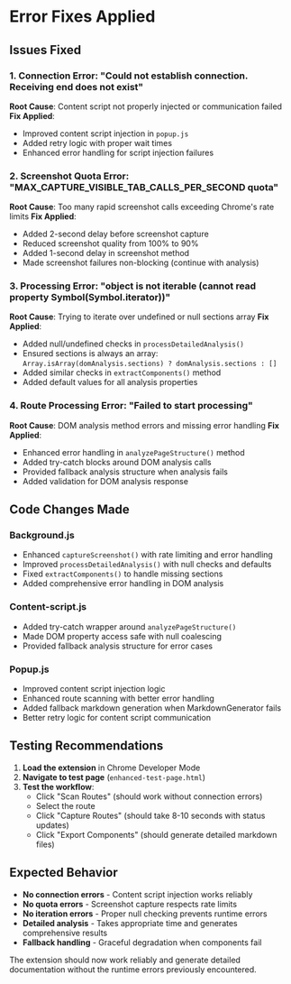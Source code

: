 # Error Fixes Applied

## Issues Fixed

### 1. Connection Error: "Could not establish connection. Receiving end does not exist"

**Root Cause**: Content script not properly injected or communication failed **Fix Applied**:

- Improved content script injection in `popup.js`
- Added retry logic with proper wait times
- Enhanced error handling for script injection failures

### 2. Screenshot Quota Error: "MAX_CAPTURE_VISIBLE_TAB_CALLS_PER_SECOND quota"

**Root Cause**: Too many rapid screenshot calls exceeding Chrome's rate limits **Fix Applied**:

- Added 2-second delay before screenshot capture
- Reduced screenshot quality from 100% to 90%
- Added 1-second delay in screenshot method
- Made screenshot failures non-blocking (continue with analysis)

### 3. Processing Error: "object is not iterable (cannot read property Symbol(Symbol.iterator))"

**Root Cause**: Trying to iterate over undefined or null sections array **Fix Applied**:

- Added null/undefined checks in `processDetailedAnalysis()`
- Ensured sections is always an array:
  `Array.isArray(domAnalysis.sections) ? domAnalysis.sections : []`
- Added similar checks in `extractComponents()` method
- Added default values for all analysis properties

### 4. Route Processing Error: "Failed to start processing"

**Root Cause**: DOM analysis method errors and missing error handling **Fix Applied**:

- Enhanced error handling in `analyzePageStructure()` method
- Added try-catch blocks around DOM analysis calls
- Provided fallback analysis structure when analysis fails
- Added validation for DOM analysis response

## Code Changes Made

### Background.js

- Enhanced `captureScreenshot()` with rate limiting and error handling
- Improved `processDetailedAnalysis()` with null checks and defaults
- Fixed `extractComponents()` to handle missing sections
- Added comprehensive error handling in DOM analysis

### Content-script.js

- Added try-catch wrapper around `analyzePageStructure()`
- Made DOM property access safe with null coalescing
- Provided fallback analysis structure for error cases

### Popup.js

- Improved content script injection logic
- Enhanced route scanning with better error handling
- Added fallback markdown generation when MarkdownGenerator fails
- Better retry logic for content script communication

## Testing Recommendations

1. **Load the extension** in Chrome Developer Mode
2. **Navigate to test page** (`enhanced-test-page.html`)
3. **Test the workflow**:
   - Click "Scan Routes" (should work without connection errors)
   - Select the route
   - Click "Capture Routes" (should take 8-10 seconds with status updates)
   - Click "Export Components" (should generate detailed markdown files)

## Expected Behavior

- **No connection errors** - Content script injection works reliably
- **No quota errors** - Screenshot capture respects rate limits
- **No iteration errors** - Proper null checking prevents runtime errors
- **Detailed analysis** - Takes appropriate time and generates comprehensive results
- **Fallback handling** - Graceful degradation when components fail

The extension should now work reliably and generate detailed documentation without the runtime
errors previously encountered.
